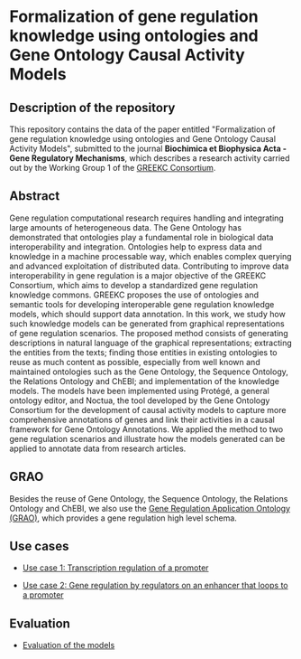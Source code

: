 # Formalization of gene regulation knowledge using ontologies and Gene Ontology Causal Activity Models

## Description of the repository
This repository contains the data of the paper entitled "Formalization of gene regulation knowledge using ontologies and Gene Ontology Causal Activity Models", submitted to the journal **Biochimica et Biophysica Acta - Gene Regulatory Mechanisms**, which describes a research activity carried out by the Working Group 1 of the [GREEKC Consortium](https://www.greekc.org). 

## Abstract
Gene regulation computational research requires handling and integrating large amounts of heterogeneous data. The Gene Ontology has demonstrated that ontologies play a fundamental role in biological data interoperability and integration. Ontologies help to express data and knowledge in a machine processable way, which enables complex querying and advanced exploitation of distributed data. Contributing to improve data interoperability in gene regulation is a major objective of the GREEKC Consortium, which aims to develop a standardized gene regulation knowledge commons. GREEKC proposes the use of ontologies and semantic tools for developing interoperable gene regulation knowledge models, which should support data annotation. In this work, we study how such knowledge models can be generated from graphical representations of gene regulation scenarios. The proposed method consists of generating descriptions in natural language of the graphical representations; extracting the entities from the texts; finding those entities in existing ontologies to reuse as much content as possible, especially from well known and maintained ontologies such as the Gene Ontology, the Sequence Ontology, the Relations Ontology and ChEBI; and implementation of the knowledge models. The models have been implemented using Protégé, a general ontology editor, and Noctua, the tool developed by the Gene Ontology Consortium for the development of causal activity models to capture more comprehensive annotations of genes and link their activities in a causal framework for Gene Ontology Annotations. We applied the method to two gene regulation scenarios and illustrate how the models generated can be applied to annotate data from research articles.

## GRAO

Besides the reuse of Gene Ontology, the Sequence Ontology, the Relations Ontology and ChEBI, we also use the [Gene Regulation Application Ontology (GRAO)](https://github.com/GREEKC/GRAO/readme.md), which provides a gene regulation high level schema. 

## Use cases

* [Use case 1: Transcription regulation of a promoter](https://github.com/jesualdotomasfernandezbreis/greekc/tree/main/usecase1/readme.md)


* [Use case 2: Gene regulation by regulators on an enhancer that loops to a promoter](https://github.com/jesualdotomasfernandezbreis/greekc/tree/main/usecase2/readme.md)

## Evaluation

* [Evaluation of the models](https://github.com/jesualdotomasfernandezbreis/greekc/tree/main/evaluation/readme.md)
